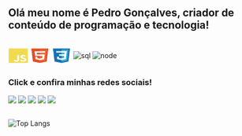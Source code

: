 ## Olá meu nome é Pedro Gonçalves, criador de conteúdo de programação e tecnologia!

<div style="display: inline_block"><br>
  <img align="center" alt="Js" height="30" width="40" src="https://raw.githubusercontent.com/devicons/devicon/master/icons/javascript/javascript-plain.svg">
  <img align="center" alt="HTML" height="30" width="40" src="https://raw.githubusercontent.com/devicons/devicon/master/icons/html5/html5-original.svg">
  <img align="center" alt="CSS" height="30" width="40" src="https://raw.githubusercontent.com/devicons/devicon/master/icons/css3/css3-original.svg">
  <img align="center" alt="sql" height="30" width="40" src="https://cdn.jsdelivr.net/gh/devicons/devicon@latest/icons/azuresqldatabase/azuresqldatabase-original.svg">
  <img align="center" alt="node" height="30" width="40" src="https://cdn.jsdelivr.net/gh/devicons/devicon@latest/icons/nodejs/nodejs-original-wordmark.svg">      
</div>
  
  ##
 
<div> 
  <h3>Click e confira minhas redes sociais!</h3>
  <a href="https://www.youtube.com/channel/UCQdoH5TiXxIcC1f0oe_0hAg" target="_blank"><img src="https://img.shields.io/badge/YouTube-FF0000?style=for-the-badge&logo=youtube&logoColor=white" target="_blank"></a>
  <a href="https://www.instagram.com/pedrin_silva28_/" target="_blank"><img src="https://img.shields.io/badge/-Instagram-%23E4405F?style=for-the-badge&logo=instagram&logoColor=white" target="_blank"></a>
  <a href = "mailto:goncalvesilvapedro368@gmail.com"><img src="https://img.shields.io/badge/-Gmail-%23333?style=for-the-badge&logo=gmail&logoColor=white" target="_blank"></a>
  <a href="https://www.linkedin.com/in/pedrogoncalves28/" target="_blank"><img src="https://img.shields.io/badge/-LinkedIn-%230077B5?style=for-the-badge&logo=linkedin&logoColor=white" target="_blank"></a>
  <a href="https://www.tiktok.com/@pedrin_silva_?_t=8nV3VHCJdXZ&_r=1" target="_blank"><img src="https://img.shields.io/badge/TikTok-000000?style=for-the-badge&logo=tiktok&logoColor=white"></a>
</div>

  ##

![Top Langs](https://github-readme-stats.vercel.app/api/top-langs/?username=anuraghazra&hide_progress=true)

